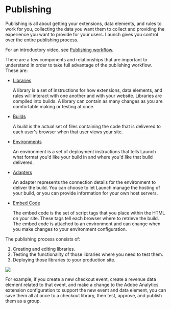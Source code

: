 # Publishing

Publishing is all about getting your extensions, data elements, and rules to work for you, collecting the data you want them to collect and providing the experience you want to provide for your users. Launch gives you control over the entire publishing process.

For an introductory video, see [Publishing workflow](https://github.com/Aaronius/gitbooktest/tree/190c7c3dc0fbdc5a9ed48e7927383d3e9f032d78/publishing/videos.md).

There are a few components and relationships that are important to understand in order to take full advantage of the publishing workflow. These are:

* [Libraries](https://github.com/Aaronius/gitbooktest/tree/190c7c3dc0fbdc5a9ed48e7927383d3e9f032d78/publishing/library.md)

  A library is a set of instructions for how extensions, data elements, and rules will interact with one another and with your website. Libraries are compiled into builds. A library can contain as many changes as you are comfortable making or testing at once.

* [Builds](https://github.com/Aaronius/gitbooktest/tree/190c7c3dc0fbdc5a9ed48e7927383d3e9f032d78/publishing/build.md)

  A build is the actual set of files containing the code that is delivered to each user's browser when that user views your site.

* [Environments](https://github.com/Aaronius/gitbooktest/tree/190c7c3dc0fbdc5a9ed48e7927383d3e9f032d78/publishing/environment-overview.md)

  An environment is a set of deployment instructions that tells Launch what format you'd like your build in and where you'd like that build delivered.

* [Adapters](https://github.com/Aaronius/gitbooktest/tree/190c7c3dc0fbdc5a9ed48e7927383d3e9f032d78/publishing/adapter.md)

  An adapter represents the connection details for the environment to deliver the build. You can choose to let Launch manage the hosting of your build, or you can provide information for your own host servers.

* [Embed Code](https://github.com/Aaronius/gitbooktest/tree/190c7c3dc0fbdc5a9ed48e7927383d3e9f032d78/publishing/environment-overview.md)

  The embed code is the set of script tags that you place within the HTML on your site. These tags tell each browser where to retrieve the build. The embed code is attached to an environment and can change when you make changes to your environment configuration.

The publishing process consists of:

1. Creating and editing libraries.
2. Testing the functionality of those libraries where you need to test them.
3. Deploying those libraries to your production site.

![](https://github.com/Aaronius/gitbooktest/tree/190c7c3dc0fbdc5a9ed48e7927383d3e9f032d78/images/publishing.jpg)

For example, if you create a new checkout event, create a revenue data element related to that event, and make a change to the Adobe Analytics extension configuration to support the new event and data element, you can save them all at once to a checkout library, then test, approve, and publish them as a group.

